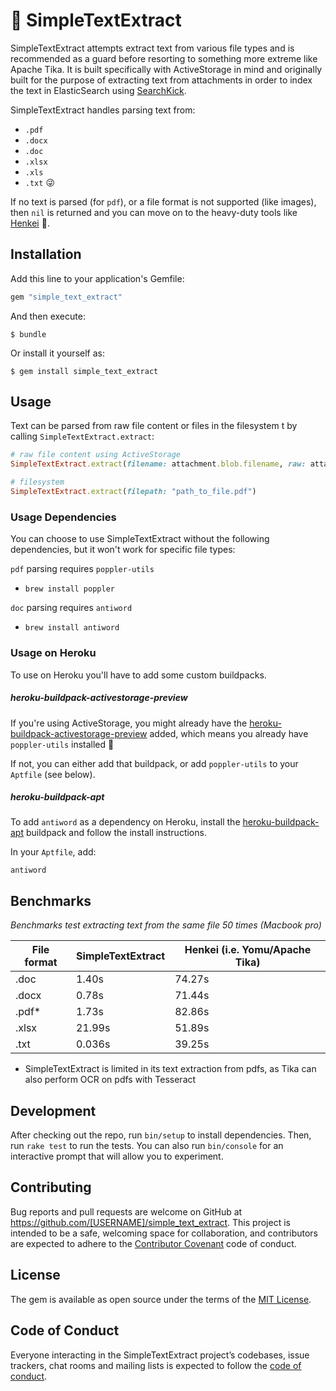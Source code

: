 # 📄 SimpleTextExtract

SimpleTextExtract attempts extract text from various file types and is recommended as a guard before resorting to something more extreme like Apache Tika. It is built specifically with ActiveStorage in mind and originally built for the purpose of extracting text from attachments in order to index the text in ElasticSearch using [SearchKick](https://github.com/ankane/searchkick).

SimpleTextExtract handles parsing text from:

- `.pdf`
- `.docx`
- `.doc`
- `.xlsx`
- `.xls`
- `.txt` 😜

If no text is parsed (for `pdf`), or a file format is not supported (like images), then `nil` is returned and you can move on to the heavy-duty tools like [Henkei](https://github.com/abrom/henkei) 💪.

## Installation

Add this line to your application's Gemfile:

```ruby
gem "simple_text_extract"
```

And then execute:

    $ bundle

Or install it yourself as:

    $ gem install simple_text_extract

## Usage

Text can be parsed from raw file content or files in the filesystem t by calling `SimpleTextExtract.extract`:

```ruby
# raw file content using ActiveStorage
SimpleTextExtract.extract(filename: attachment.blob.filename, raw: attachment.download)

# filesystem
SimpleTextExtract.extract(filepath: "path_to_file.pdf")
```

### Usage Dependencies

You can choose to use SimpleTextExtract without the following dependencies, but it won't work for specific file types:

`pdf` parsing requires `poppler-utils`
- `brew install poppler`

`doc` parsing requires `antiword`
- `brew install antiword`

### Usage on Heroku

To use on Heroku you'll have to add some custom buildpacks.


##### heroku-buildpack-activestorage-preview

If you're using ActiveStorage, you might already have the [heroku-buildpack-activestorage-preview](https://github.com/heroku/heroku-buildpack-activestorage-preview) added, which means you already have `poppler-utils` installed 🎉

If not, you can either add that buildpack, or add `poppler-utils` to your `Aptfile` (see below).

##### heroku-buildpack-apt

To add `antiword` as a dependency on Heroku, install the [heroku-buildpack-apt](https://elements.heroku.com/buildpacks/heroku/heroku-buildpack-apt) buildpack and follow the install instructions.

In your `Aptfile`, add:
```
antiword
```

## Benchmarks

*Benchmarks test extracting text from the same file 50 times (Macbook pro)*

| File format | SimpleTextExtract | Henkei (i.e. Yomu/Apache Tika) |
|-------------|-------------------|--------------------------------|
| .doc        | 1.40s             | 74.27s                         |
| .docx       | 0.78s             | 71.44s                         |
| .pdf*       | 1.73s             | 82.86s                         |
| .xlsx       | 21.99s            | 51.89s                         |
| .txt        | 0.036s            | 39.25s                         |

* SimpleTextExtract is limited in its text extraction from pdfs, as Tika can also perform OCR on pdfs with Tesseract

## Development

After checking out the repo, run `bin/setup` to install dependencies. Then, run `rake test` to run the tests. You can also run `bin/console` for an interactive prompt that will allow you to experiment.

## Contributing

Bug reports and pull requests are welcome on GitHub at https://github.com/[USERNAME]/simple_text_extract. This project is intended to be a safe, welcoming space for collaboration, and contributors are expected to adhere to the [Contributor Covenant](http://contributor-covenant.org) code of conduct.

## License

The gem is available as open source under the terms of the [MIT License](https://opensource.org/licenses/MIT).

## Code of Conduct

Everyone interacting in the SimpleTextExtract project’s codebases, issue trackers, chat rooms and mailing lists is expected to follow the [code of conduct](https://github.com/[USERNAME]/simple_text_extract/blob/master/CODE_OF_CONDUCT.md).
